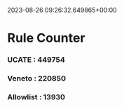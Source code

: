 2023-08-26 09:26:32.649865+00:00
# Rule Counter 
 ### UCATE : 449754

 ### Veneto : 220850

 ### Allowlist : 13930
